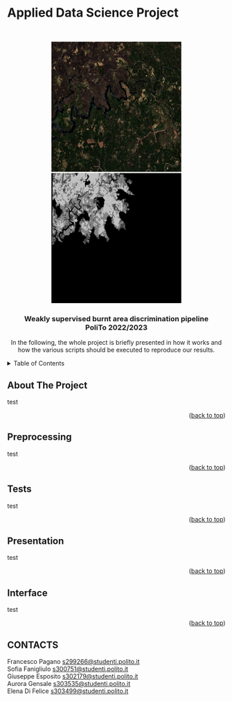 # Applied Data Science Project
<div id="top"></div>

<br />
<div align="center">
    <p float="left">
    <img src="logo/logo_post.png" width="300", height="300" />
    <img src="logo/logo_mask.png" width="300", height="300" /> 
    </p>

  <h3 align="center">Weakly supervised burnt area discrimination pipeline <br /> PoliTo 2022/2023</h3>

  <p align="center">
    In the following, the whole project is briefly presented in how it works and how the various scripts should be executed to reproduce our results.
  </p>
</div>

<!-- TABLE OF CONTENTS -->
<details>
  <summary>Table of Contents</summary>
  <ol>
    <li><a href="#about-the-project">About The Project</a></li>
    <li><a href="#preprocessing">Preprocessing engine</a></li>
    <li><a href="#tests">Tests</a></li>
    <li><a href="#presentation">Presentation Instruction</a></li>
    <li><a href="#interface">Train your own model: interface.py</a></li>
  </ol>
</details>

<!-- ABOUT THE PROJECT -->
## About The Project
test

<p align="right">(<a href="#top">back to top</a>)</p>

## Preprocessing
test

<p align="right">(<a href="#top">back to top</a>)</p>

## Tests
test

<p align="right">(<a href="#top">back to top</a>)</p>

## Presentation
test

<p align="right">(<a href="#top">back to top</a>)</p>

## Interface
test

<p align="right">(<a href="#top">back to top</a>)</p>

<!-- CONTACTS -->
## CONTACTS
Francesco Pagano  s299266@studenti.polito.it <br />
Sofia Fanigliulo  s300751@studenti.polito.it <br />
Giuseppe Esposito  s302179@studenti.polito.it <br />
Aurora Gensale  s303535@studenti.polito.it <br />
Elena Di Felice s303499@studenti.polito.it <br />